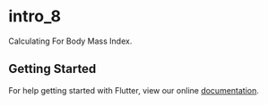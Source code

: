 # intro_8

Calculating For Body Mass Index.

## Getting Started

For help getting started with Flutter, view our online
[documentation](https://flutter.io/).
